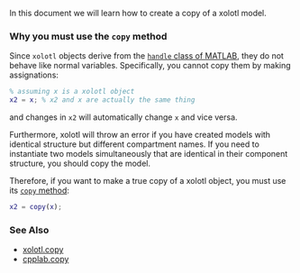 In this document we will learn how to create a copy of a xolotl model.

### Why you must use the `copy` method

Since `xolotl` objects derive from the [`handle` class of MATLAB](https://www.mathworks.com/help/matlab/matlab_oop/handle-objects.html), they do not behave like normal variables. Specifically, you cannot copy them by making assignations:

```matlab
% assuming x is a xolotl object
x2 = x; % x2 and x are actually the same thing
```

and changes in `x2` will automatically change `x` and vice versa.

Furthermore, xolotl will throw an error if you have created models with identical structure
but different compartment names.
If you need to instantiate two models simultaneously
that are identical in their component structure,
you should copy the model.

Therefore, if you want to make a true copy of a xolotl object, you must use its [`copy` method](https://xolotl.readthedocs.io/en/master/reference/matlab/xolotl/#copy):

```matlab
x2 = copy(x);
```

### See Also


* [xolotl.copy](https://xolotl.readthedocs.io/en/master/reference/matlab/xolotl/#copy)
* [cpplab.copy](https://xolotl.readthedocs.io/en/master/reference/matlab/cpplab/#copy)
